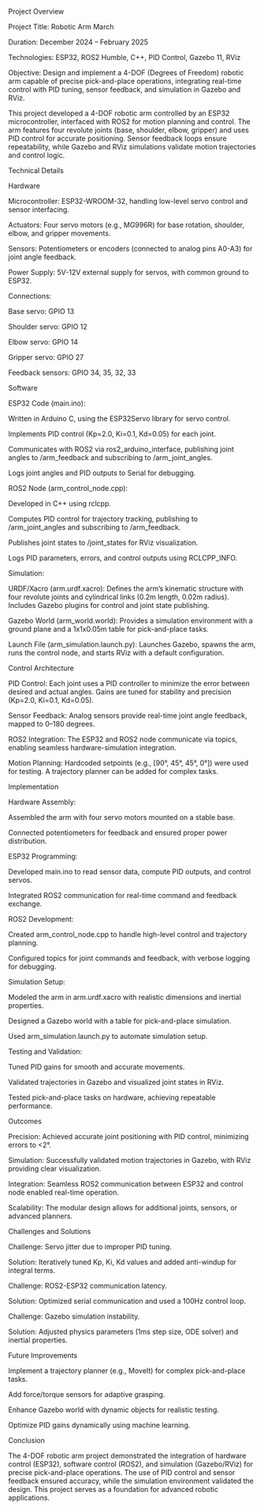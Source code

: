 Project Overview



Project Title: Robotic Arm March

Duration: December 2024 – February 2025

Technologies: ESP32, ROS2 Humble, C++, PID Control, Gazebo 11, RViz

Objective: Design and implement a 4-DOF (Degrees of Freedom) robotic arm capable of precise pick-and-place operations, integrating real-time control with PID tuning, sensor feedback, and simulation in Gazebo and RViz.



This project developed a 4-DOF robotic arm controlled by an ESP32 microcontroller, interfaced with ROS2 for motion planning and control. The arm features four revolute joints (base, shoulder, elbow, gripper) and uses PID control for accurate positioning. Sensor feedback loops ensure repeatability, while Gazebo and RViz simulations validate motion trajectories and control logic.



Technical Details



Hardware











Microcontroller: ESP32-WROOM-32, handling low-level servo control and sensor interfacing.







Actuators: Four servo motors (e.g., MG996R) for base rotation, shoulder, elbow, and gripper movements.







Sensors: Potentiometers or encoders (connected to analog pins A0-A3) for joint angle feedback.







Power Supply: 5V-12V external supply for servos, with common ground to ESP32.







Connections:











Base servo: GPIO 13







Shoulder servo: GPIO 12







Elbow servo: GPIO 14







Gripper servo: GPIO 27







Feedback sensors: GPIO 34, 35, 32, 33



Software











ESP32 Code (main.ino):











Written in Arduino C, using the ESP32Servo library for servo control.







Implements PID control (Kp=2.0, Ki=0.1, Kd=0.05) for each joint.







Communicates with ROS2 via ros2\_arduino\_interface, publishing joint angles to /arm\_feedback and subscribing to /arm\_joint\_angles.







Logs joint angles and PID outputs to Serial for debugging.







ROS2 Node (arm\_control\_node.cpp):











Developed in C++ using rclcpp.







Computes PID control for trajectory tracking, publishing to /arm\_joint\_angles and subscribing to /arm\_feedback.







Publishes joint states to /joint\_states for RViz visualization.







Logs PID parameters, errors, and control outputs using RCLCPP\_INFO.







Simulation:











URDF/Xacro (arm.urdf.xacro): Defines the arm’s kinematic structure with four revolute joints and cylindrical links (0.2m length, 0.02m radius). Includes Gazebo plugins for control and joint state publishing.







Gazebo World (arm\_world.world): Provides a simulation environment with a ground plane and a 1x1x0.05m table for pick-and-place tasks.







Launch File (arm\_simulation.launch.py): Launches Gazebo, spawns the arm, runs the control node, and starts RViz with a default configuration.



Control Architecture











PID Control: Each joint uses a PID controller to minimize the error between desired and actual angles. Gains are tuned for stability and precision (Kp=2.0, Ki=0.1, Kd=0.05).







Sensor Feedback: Analog sensors provide real-time joint angle feedback, mapped to 0–180 degrees.







ROS2 Integration: The ESP32 and ROS2 node communicate via topics, enabling seamless hardware-simulation integration.







Motion Planning: Hardcoded setpoints (e.g., \[90°, 45°, 45°, 0°]) were used for testing. A trajectory planner can be added for complex tasks.



Implementation











Hardware Assembly:











Assembled the arm with four servo motors mounted on a stable base.







Connected potentiometers for feedback and ensured proper power distribution.







ESP32 Programming:











Developed main.ino to read sensor data, compute PID outputs, and control servos.







Integrated ROS2 communication for real-time command and feedback exchange.







ROS2 Development:











Created arm\_control\_node.cpp to handle high-level control and trajectory planning.







Configured topics for joint commands and feedback, with verbose logging for debugging.







Simulation Setup:











Modeled the arm in arm.urdf.xacro with realistic dimensions and inertial properties.







Designed a Gazebo world with a table for pick-and-place simulation.







Used arm\_simulation.launch.py to automate simulation setup.







Testing and Validation:











Tuned PID gains for smooth and accurate movements.







Validated trajectories in Gazebo and visualized joint states in RViz.







Tested pick-and-place tasks on hardware, achieving repeatable performance.



Outcomes











Precision: Achieved accurate joint positioning with PID control, minimizing errors to <2°.







Simulation: Successfully validated motion trajectories in Gazebo, with RViz providing clear visualization.







Integration: Seamless ROS2 communication between ESP32 and control node enabled real-time operation.







Scalability: The modular design allows for additional joints, sensors, or advanced planners.



Challenges and Solutions











Challenge: Servo jitter due to improper PID tuning.











Solution: Iteratively tuned Kp, Ki, Kd values and added anti-windup for integral terms.







Challenge: ROS2-ESP32 communication latency.











Solution: Optimized serial communication and used a 100Hz control loop.







Challenge: Gazebo simulation instability.











Solution: Adjusted physics parameters (1ms step size, ODE solver) and inertial properties.



Future Improvements











Implement a trajectory planner (e.g., MoveIt) for complex pick-and-place tasks.







Add force/torque sensors for adaptive grasping.







Enhance Gazebo world with dynamic objects for realistic testing.







Optimize PID gains dynamically using machine learning.



Conclusion



The 4-DOF robotic arm project demonstrated the integration of hardware control (ESP32), software control (ROS2), and simulation (Gazebo/RViz) for precise pick-and-place operations. The use of PID control and sensor feedback ensured accuracy, while the simulation environment validated the design. This project serves as a foundation for advanced robotic applications.

